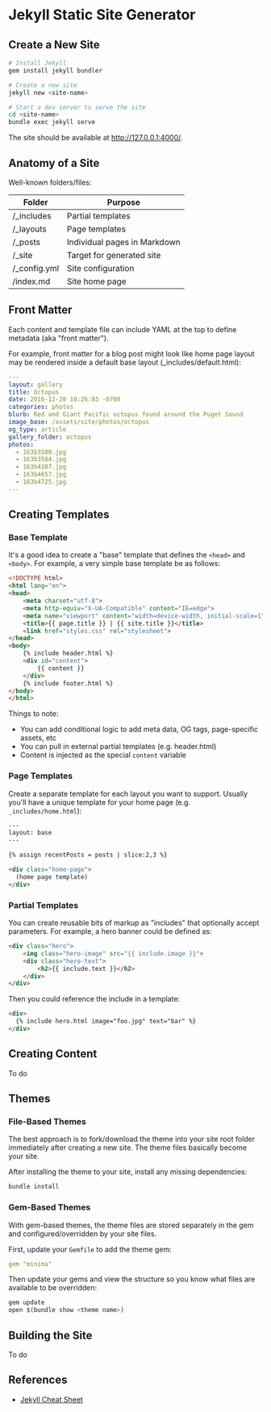 # Jekyll Static Site Generator

## Create a New Site

```bash
# Install Jekyll
gem install jekyll bundler

# Create a new site
jekyll new <site-name>

# Start a dev server to serve the site
cd <site-name>
bundle exec jekyll serve
```

The site should be available at http://127.0.0.1:4000/.

## Anatomy of a Site

Well-known folders/files:

| Folder        | Purpose                      |
| ------------- | ---------------------------- |
| /\_includes   | Partial templates            |
| /\_layouts    | Page templates               |
| /\_posts      | Individual pages in Markdown |
| /\_site       | Target for generated site    |
| /\_config.yml | Site configuration           |
| /index.md     | Site home page               |

## Front Matter

Each content and template file can include YAML at the top to define metadata (aka "front matter").

For example, front matter for a blog post might look like home page layout may be rendered inside a default base layout (\_includes/default.html):

```yaml
---
layout: gallery
title: Octopus
date: 2016-12-28 18:26:03 -0700
categories: photos
blurb: Red and Giant Pacific octopus found around the Puget Sound
image_base: /assets/site/photos/octopus
og_type: article
gallery_folder: octopus
photos:
  - 163b3580.jpg
  - 163b3584.jpg
  - 163b4107.jpg
  - 163b4657.jpg
  - 163b4725.jpg
---
```

## Creating Templates

### Base Template

It's a good idea to create a "base" template that defines the `<head>` and `<body>`.  For example, a very simple base template be as follows:

```html
<!DOCTYPE html>
<html lang="en">
<head>
    <meta charset="utf-8">
    <meta http-equiv="X-UA-Compatible" content="IE=edge">
    <meta name="viewport" content="width=device-width, initial-scale=1">
    <title>{{ page.title }} | {{ site.title }}</title>
    <link href="styles.css" rel="stylesheet">
</head>
<body>
    {% include header.html %}
    <div id="content">
        {{ content }}
    </div>
    {% include footer.html %}
</body>
</html>
```

Things to note:

- You can add conditional logic to add meta data, OG tags, page-specific assets, etc
- You can pull in external partial templates (e.g. header.html)
- Content is injected as the special `content` variable

### Page Templates

Create a separate template for each layout you want to support.  Usually you'll have a unique template for your home page (e.g. `_includes/home.html`):

```html
---  
layout: base  
---  

{% assign recentPosts = posts | slice:2,3 %}

<div class="home-page">
  (home page template)
</div>
```

### Partial Templates

You can create reusable bits of markup as "includes" that optionally accept parameters.  For example, a hero banner could be defined as:

```html
<div class="hero">
    <img class="hero-image" src="{{ include.image }}">
    <div class="hero-text">
        <h2>{{ include.text }}</h2>
    </div>
</div>
```

Then you could reference the include in a template:

```html
<div>
  {% include hero.html image="foo.jpg" text="bar" %}
</div>
```

## Creating Content

To do

## Themes

### File-Based Themes

The best approach is to fork/download the theme into your site root folder immediately after creating a new site.  The theme files basically become your site.

After installing the theme to your site, install any missing dependencies:

```bash
bundle install
```

### Gem-Based Themes

With gem-based themes, the theme files are stored separately in the gem and configured/overridden by your site files.

First, update your `Gemfile` to add the theme gem:

```yaml
gem "minima"
```

Then update your gems and view the structure so you know what files are available to be overridden:

```bash
gem update
open $(bundle show <theme name>)
```

## Building the Site

To do

## References

- [Jekyll Cheat Sheet](https://learn.cloudcannon.com/jekyll-cheat-sheet/)